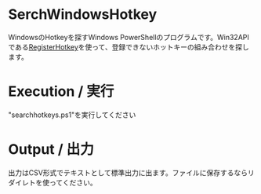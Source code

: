 # SerchWindowsHotkey
WindowsのHotkeyを探すWindows PowerShellのプログラムです。Win32APIである[RegisterHotkey](https://docs.microsoft.com/en-us/windows/win32/api/winuser/nf-winuser-registerhotkey "RegisterHotKey function (winuser.h)")を使って、登録できないホットキーの組み合わせを探します。
# Execution / 実行
"searchhotkeys.ps1"を実行してください
# Output / 出力
出力はCSV形式でテキストとして標準出力に出ます。ファイルに保存するならリダイレトを使ってください。
